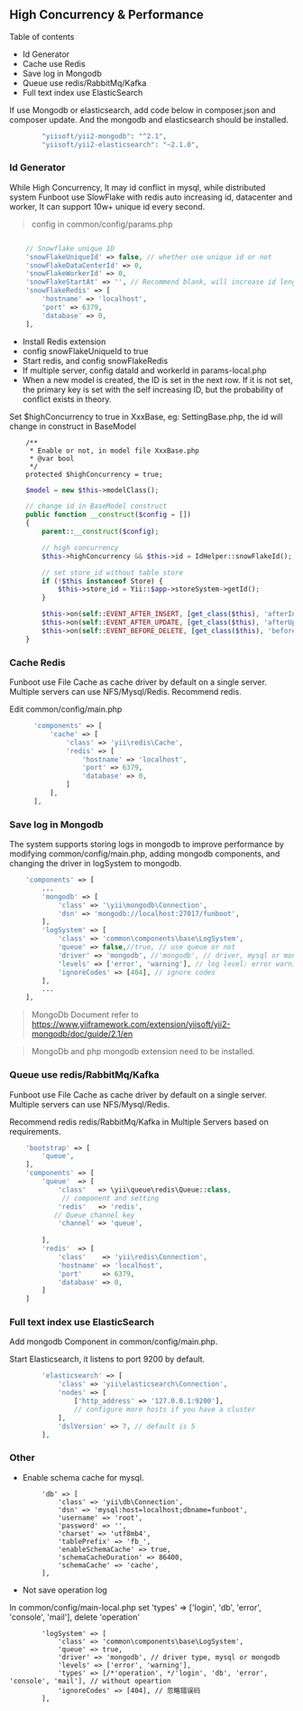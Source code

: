 High Concurrency & Performance
-----------

Table of contents

- Id Generator
- Cache use Redis
- Save log in Mongodb
- Queue use redis/RabbitMq/Kafka
- Full text index use ElasticSearch


If use Mongodb or elasticsearch, add code below in composer.json and composer update. And the mongodb and elasticsearch should be installed.

```php
        "yiisoft/yii2-mongodb": "^2.1",
        "yiisoft/yii2-elasticsearch": "~2.1.0",
```

### Id Generator

While High Concurrency, It may id conflict in mysql, while distributed system Funboot use SlowFlake with redis auto increasing id, datacenter and worker, It can support 10w+ unique id every second.

> config in common/config/params.php

```php

    // Snowflake unique ID
    'snowFlakeUniqueId' => false, // whether use unique id or not
    'snowFlakeDataCenterId' => 0,
    'snowFlakeWorkerId' => 0,
    'snowFlakeStartAt' => '', // Recommend blank, will increase id length. modify will affect id sequence
    'snowFlakeRedis' => [
        'hostname' => 'localhost',
        'port' => 6379,
        'database' => 0,
    ],
```

- Install Redis extension
- config snowFlakeUniqueId to true
- Start redis, and config snowFlakeRedis
- If multiple server, config dataId and workerId in params-local.php
- When a new model is created, the ID is set in the next row. If it is not set, the primary key is set with the self increasing ID, but the probability of conflict exists in theory.

Set $highConcurrency to true in XxxBase, eg: SettingBase.php, the id will change in construct in BaseModel

```
    /**
     * Enable or not, in model file XxxBase.php
     * @var bool
     */
    protected $highConcurrency = true;
```

```php
    $model = new $this->modelClass();

    // change id in BaseModel construct 
    public function __construct($config = [])
    {
        parent::__construct($config);

        // high concurrency
        $this->highConcurrency && $this->id = IdHelper::snowFlakeId();

        // set store_id without table store
        if (!$this instanceof Store) {
            $this->store_id = Yii::$app->storeSystem->getId();
        }

        $this->on(self::EVENT_AFTER_INSERT, [get_class($this), 'afterInsert']);
        $this->on(self::EVENT_AFTER_UPDATE, [get_class($this), 'afterUpdate']);
        $this->on(self::EVENT_BEFORE_DELETE, [get_class($this), 'beforeDeleteBase']);
    }
```


### Cache Redis

Funboot use File Cache as cache driver by default on a single server. Multiple servers can use NFS/Mysql/Redis. Recommend redis.

Edit common/config/main.php

```php
      'components' => [
          'cache' => [
              'class' => 'yii\redis\Cache',
              'redis' => [
                  'hostname' => 'localhost',
                  'port' => 6379,
                  'database' => 0,
              ]
          ],
      ],
```

### Save log in Mongodb

The system supports storing logs in mongodb to improve performance by modifying common/config/main.php, adding mongodb components, and changing the driver in logSystem to mongodb.

```php
    'components' => [
        ...
        'mongodb' => [
            'class' => '\yii\mongodb\Connection',
            'dsn' => 'mongodb://localhost:27017/funboot',
        ],
        'logSystem' => [
            'class' => 'common\components\base\LogSystem',
            'queue' => false,//true, // use queue or not
            'driver' => 'mongodb', //'mongodb', // driver, mysql or mongodb
            'levels' => ['error', 'warning'], // log level: error warning info trace
            'ignoreCodes' => [404], // ignore codes
        ],
        ...
    ],
```

> MongoDb Document refer to https://www.yiiframework.com/extension/yiisoft/yii2-mongodb/doc/guide/2.1/en

> MongoDb and php mongodb extension need to be installed. 


### Queue use redis/RabbitMq/Kafka

Funboot use File Cache as cache driver by default on a single server. Multiple servers can use NFS/Mysql/Redis. 

Recommend redis redis/RabbitMq/Kafka in Multiple Servers based on requirements.

```php
    'bootstrap' => [
        'queue',
    ],
    'components' => [
        'queue'  => [
            'class'   => \yii\queue\redis\Queue::class,
             // component and setting
            'redis'   => 'redis',
           // Queue channel key
            'channel' => 'queue',
            
        ],
        'redis'  => [
            'class'    => 'yii\redis\Connection',
            'hostname' => 'localhost',
            'port'     => 6379,
            'database' => 0,
        ]
    ]
```

### Full text index use ElasticSearch

Add mongodb Component in common/config/main.php.

Start Elasticsearch, it listens to port 9200 by default.

```php
        'elasticsearch' => [
            'class' => 'yii\elasticsearch\Connection',
            'nodes' => [
                ['http_address' => '127.0.0.1:9200'],
                // configure more hosts if you have a cluster
            ],
            'dslVersion' => 7, // default is 5
        ],
```

### Other

- Enable schema cache for mysql.

```
        'db' => [
            'class' => 'yii\db\Connection',
            'dsn' => 'mysql:host=localhost;dbname=funboot',
            'username' => 'root',
            'password' => '',
            'charset' => 'utf8mb4',
            'tablePrefix' => 'fb_',
            'enableSchemaCache' => true,
            'schemaCacheDuration' => 86400,
            'schemaCache' => 'cache',
        ],
```

- Not save operation log

In common/config/main-local.php set 'types' => ['login', 'db', 'error', 'console', 'mail'], delete 'operation'

```
        'logSystem' => [
            'class' => 'common\components\base\LogSystem',
            'queue' => true,
            'driver' => 'mongodb', // driver type, mysql or mongodb
            'levels' => ['error', 'warning'],
            'types' => [/*'operation', */'login', 'db', 'error', 'console', 'mail'], // without opeartion
            'ignoreCodes' => [404], // 忽略错误码
        ],

```
